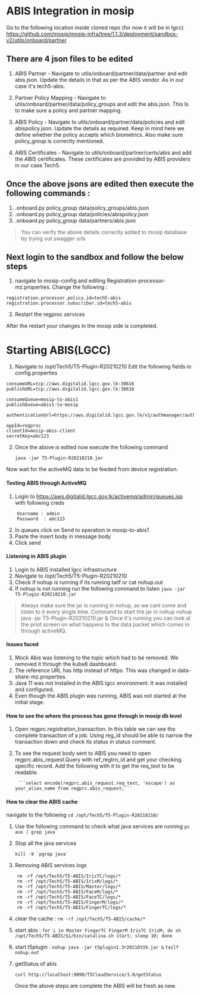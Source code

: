 # ABIS Integration in mosip
Go to the following location inside cloned repo (for now it will be in lgcc) https://github.com/mosip/mosip-infra/tree/1.1.3/deployment/sandbox-v2/utils/onboard/partner


## There are 4 json files to be edited 

1. ABIS Partner - 
	Navigate to utils/onboard/partner/data/partner and edit abis.json. Update the details in that as per the ABIS vendor. As in our case it's tech5-abis.

2. Partner Policy Mapping - 
Navigate to utils/onboard/partner/data/policy_groups and edit the abis.json. This 
	Is to make sure a policy and partner mapping.

3. ABIS Policy -
	Navigate to utils/onboard/partner/data/policies and edit abispolicy.json. Update the details as required. Keep in mind here we define whether the policy accepts which biometrics. Also make sure policy_group is correctly mentioned.

4. ABIS Certificates - 
	Navigate to utils/onboard/partner/certs/abis and add the ABIS certificates. These certificates are provided by ABIS providers in our case Tech5.

## Once the above jsons are edited then execute the following commands :

1. .onboard.py policy_group data/policy_groups/abis.json
2. .onboard.py policy_group data/policies/abispolicy.json
3. .onboard.py policy_group data/partners/abis.json

> You can verify the above details correctly added to mosip database by trying out swagger urls

## Next login to the sandbox and follow the below steps
1. navigate to mosip-config and editing Registration-processor-mz.properties. Change the following : 
```
registration.processor.policy.id=tech5-abis
registration.processor.subscriber.id=tech5-abis
```
2. Restart the regproc services

After the restart your changes in the mosip side is completed.

# Starting ABIS(LGCC)

1. Navigate to /opt/Tech5/T5-Plugin-R20210210 
Edit the following fields in config.properties
```
consumeURL=tcp://aws.digitalid.lgcc.gov.lk:30616
publishURL=tcp://aws.digitalid.lgcc.gov.lk:30616

consumeQueue=mosip-to-abis1
publishQueue=abis1-to-mosip

authenticationUrl=https://aws.digitalid.lgcc.gov.lk/v1/authmanager/authenticate/clientidsecretkey

appId=regproc
clientId=mosip-abis-client
secretKey=abc123
```


2. Once the above is edited now execute the following command
	
    ```java -jar T5-Plugin-R20210210.jar```

Now wait for the activeMQ data to be feeded from device registration.




#### Testing ABIS through ActiveMQ

1. Login to https://aws.digitalid.lgcc.gov.lk/activemq/admin/queues.jsp with following creds
```
	Username : admin
	Password  : abc123
```
2. In queues click on Send to operation in mosip-to-abis1
3. Paste the insert body in message body
4. Click send

#### Listening in ABIS plugin

1. Login to ABIS installed lgcc infrastructure
2. Navigate to /opt/Tech5/T5-Plugin-R20210210
3. Check if nohup is running if its running tailf or cat nohup.out
4. If nohup is not running run the following command to listen 
 ```java -jar T5-Plugin-R20210210.jar```
>Always make sure the jar is running in nohup, as we cant come and listen to it every single time. Command to start the jar in nohup
 nohup java -jar T5-Plugin-R20210210.jar &
Once it's running you can look at the print screen on what happens to the data packet which comes in through activeMQ.


#### Issues faced 
1. Mock Abis was listening to the topic which had to be removed. We removed it through the kube8 dashboard.
2. The reference URL has http instead of https. This was changed in  data-share-mz.properties.
3. Java 11 was not installed in the ABIS lgcc environment. It was installed and configured.
4. Even though the ABIS plugin was running, ABIS was not started at the initial stage.


#### How to see the where the process has gone through in mosip db level

1. Open regprc.registration_transaction. In this table we can see the complete transaction of a job. Using reg_id should be able to narrow the transaction down and check its status in status comment.
2. To see the request body sent to ABIS you need to open regprc.abis_request.Query with ref_regtrn_id and get your checking specific record. Add the following with it to get the req_text to be readable.

		```select encode(regprc.abis_request.req_text, 'escape') as your_alias_name from regprc.abis_request;```


#### How to clear the ABIS cache
   navigate to the following 
   ```cd /opt/Tech5/T5-Plugin-R20210210/```
   
1. Use the following command to check what java services are running 
        ```ps aux | grep java```
2. Stop all the java services

   ```kill -9 `pgrep java` ```  

3. Removing ABIS services logs
```      
	rm -rf /opt/Tech5/T5-ABIS/IrisTC/logs/*
	rm -rf /opt/Tech5/T5-ABIS/IrisM/logs/*
	rm -rf /opt/Tech5/T5-ABIS/Master/logs/*
	rm -rf /opt/Tech5/T5-ABIS/FaceM/logs/*
	rm -rf /opt/Tech5/T5-ABIS/FaceTC/logs/*
	rm -rf /opt/Tech5/T5-ABIS/FingerM/logs/*
	rm -rf /opt/Tech5/T5-ABIS/FingerTC/logs/*
```	
	
4. clear the cache :
	```rm -rf /opt/Tech5/T5-ABIS/cache/*```
	
5. start abis :
	```for i in Master FingerTC FingerM IrisTC IrisM; do sh /opt/Tech5/T5-ABIS/$i/bin/catalina.sh start; sleep 10; done```	
	
6. start t5plugin :
	 ```nohup java -jar t5plugin1.3r20210319.jar &```
	 ```tailf nohup.out```
7. getStatus of abis

	```curl http://localhost:9090/T5CloudService/1.0/getStatus```


	Once the above steps are complete the ABIS will be fresh as new.

